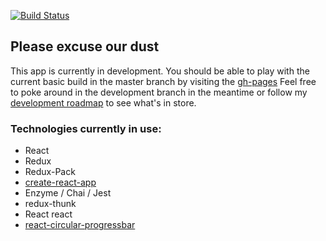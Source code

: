 [![Build Status](https://travis-ci.org/bryantee/reactodoro.svg?branch=develop)](https://travis-ci.org/bryantee/reactodoro)

## Please excuse our dust
This app is currently in development. You should be able to play with the current basic build in the master branch by visiting the [gh-pages](http://bryanswagerty/reactodoro) Feel free to poke around in the development branch in the meantime or follow my [development roadmap](https://gist.github.com/bryantee/6ab15b6fd69fd20b34e0ae8636a9564a) to see what's in store.

### Technologies currently in use:
- React
- Redux
- Redux-Pack
- [create-react-app](https://github.com/facebookincubator/create-react-app)
- Enzyme / Chai / Jest
- redux-thunk
- React react
- [react-circular-progressbar](https://www.npmjs.com/package/react-circular-progressbar)
